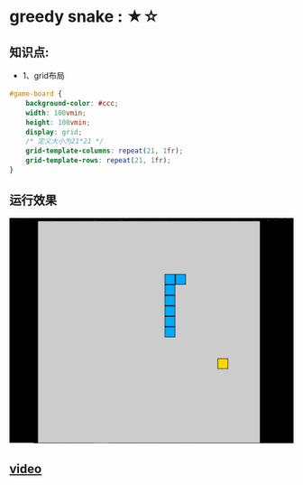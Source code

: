 # greedy snake : ★☆
## 知识点:
- 1、grid布局
```css
#game-board {
    background-color: #ccc;
    width: 100vmin;
    height: 100vmin;
    display: grid;
    /* 定义大小为21*21 */
    grid-template-columns: repeat(21, 1fr);
    grid-template-rows: repeat(21, 1fr);
}
```

## 运行效果
![](./image/1.png)

## [video](https://www.youtube.com/watch?v=QTcIXok9wNY)